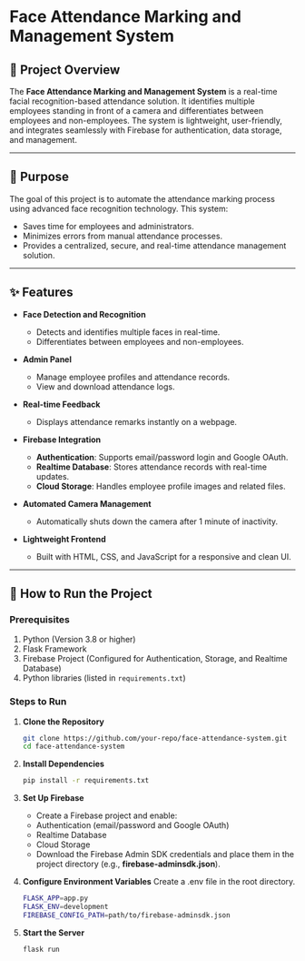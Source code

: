 # Face Attendance Marking and Management System

## 📖 Project Overview

The **Face Attendance Marking and Management System** is a real-time facial recognition-based attendance solution. It identifies multiple employees standing in front of a camera and differentiates between employees and non-employees. The system is lightweight, user-friendly, and integrates seamlessly with Firebase for authentication, data storage, and management.

---

## 🎯 Purpose

The goal of this project is to automate the attendance marking process using advanced face recognition technology. This system:
- Saves time for employees and administrators.
- Minimizes errors from manual attendance processes.
- Provides a centralized, secure, and real-time attendance management solution.

---

## ✨ Features

- **Face Detection and Recognition**  
  - Detects and identifies multiple faces in real-time.  
  - Differentiates between employees and non-employees.

- **Admin Panel**  
  - Manage employee profiles and attendance records.  
  - View and download attendance logs.

- **Real-time Feedback**  
  - Displays attendance remarks instantly on a webpage.

- **Firebase Integration**  
  - **Authentication**: Supports email/password login and Google OAuth.  
  - **Realtime Database**: Stores attendance records with real-time updates.  
  - **Cloud Storage**: Handles employee profile images and related files.

- **Automated Camera Management**  
  - Automatically shuts down the camera after 1 minute of inactivity.

- **Lightweight Frontend**  
  - Built with HTML, CSS, and JavaScript for a responsive and clean UI.

---

## 🚀 How to Run the Project

### Prerequisites
1. Python (Version 3.8 or higher)
2. Flask Framework
3. Firebase Project (Configured for Authentication, Storage, and Realtime Database)
4. Python libraries (listed in `requirements.txt`)

### Steps to Run

1. **Clone the Repository**  
   ```bash
   git clone https://github.com/your-repo/face-attendance-system.git
   cd face-attendance-system
   
2. **Install Dependencies**
    ```bash
    pip install -r requirements.txt

3. **Set Up Firebase**
    - Create a Firebase project and enable:
    - Authentication (email/password and Google OAuth)
    - Realtime Database
    - Cloud Storage
    - Download the Firebase Admin SDK credentials and place them in the project directory (e.g., **firebase-adminsdk.json**).

4. **Configure Environment Variables**
    Create a .env file in the root directory.
    ```bash 
    FLASK_APP=app.py
    FLASK_ENV=development
    FIREBASE_CONFIG_PATH=path/to/firebase-adminsdk.json

5. **Start the Server**
    ```bash
    flask run
